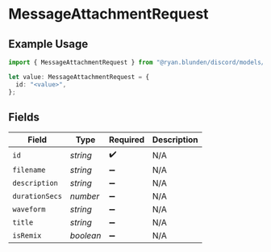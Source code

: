 # MessageAttachmentRequest

## Example Usage

```typescript
import { MessageAttachmentRequest } from "@ryan.blunden/discord/models/components";

let value: MessageAttachmentRequest = {
  id: "<value>",
};
```

## Fields

| Field              | Type               | Required           | Description        |
| ------------------ | ------------------ | ------------------ | ------------------ |
| `id`               | *string*           | :heavy_check_mark: | N/A                |
| `filename`         | *string*           | :heavy_minus_sign: | N/A                |
| `description`      | *string*           | :heavy_minus_sign: | N/A                |
| `durationSecs`     | *number*           | :heavy_minus_sign: | N/A                |
| `waveform`         | *string*           | :heavy_minus_sign: | N/A                |
| `title`            | *string*           | :heavy_minus_sign: | N/A                |
| `isRemix`          | *boolean*          | :heavy_minus_sign: | N/A                |